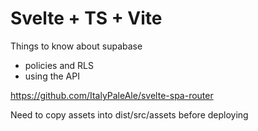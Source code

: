 # Svelte + TS + Vite

Things to know about supabase

- policies and RLS
- using the API


https://github.com/ItalyPaleAle/svelte-spa-router

Need to copy assets into dist/src/assets before deploying
